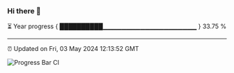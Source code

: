 ### Hi there 👋

⏳ Year progress { ██████████▁▁▁▁▁▁▁▁▁▁▁▁▁▁▁▁▁▁▁▁ } 33.75 %

---

⏰ Updated on Fri, 03 May 2024 12:13:52 GMT

![Progress Bar CI](https://github.com/Shyam-Makwana/GitHub-Actions-Demo/workflows/Progress%20Bar%20CI/badge.svg)
